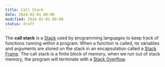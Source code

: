 ```yaml
---
title: Call Stack
date: 2024-02-01 00:00
modified: 2024-02-01 00:00
status: draft
---
```


The **call stack** is a [Stack](stack.md) used by programming languages to keep track of functions running within a program. When a function is called, its variables and arguments are stored on the stack in an encapsulation called a [Stack Frame](stack-frame.md). The call stack is a finite block of memory, when we run out of stack memory, the program will terminate with a [Stack Overflow](stack-overflow.md).
